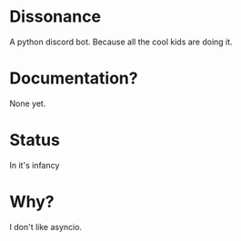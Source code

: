 # Dissonance

A python discord bot. Because all the cool kids are doing it.

# Documentation?

None yet.

# Status
In it's infancy

# Why?
I don't like asyncio. 